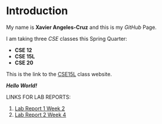# Introduction
My name is **Xavier Angeles-Cruz** and this is my *GitHub* Page.

I am taking three *CSE* classes this Spring Quarter:
* **CSE 12**
* **CSE 15L**
* **CSE 20**
 
This is the link to the [CSE15L](https://sites.google.com/eng.ucsd.edu/cse-15l-spring-2022/home?authuser=0) class website.

***Hello World!***

LINKS FOR LAB REPORTS:

1. [Lab Report 1 Week 2](https://xavieralbert.github.io/cse15l-lab-reports/lab-report-1-week-2.html)
2. [Lab Report 2 Week 4]()

